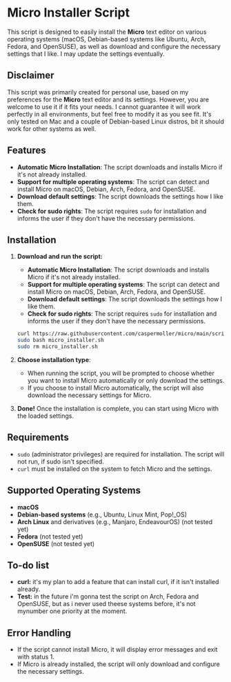 # Micro Installer Script

This script is designed to easily install the **Micro** text editor on various operating systems (macOS, Debian-based systems like Ubuntu, Arch, Fedora, and OpenSUSE), as well as download and configure the necessary settings that I like. I may update the settings eventually.

## Disclaimer

This script was primarily created for personal use, based on my preferences for the **Micro** text editor and its settings. However, you are welcome to use it if it fits your needs. I cannot guarantee it will work perfectly in all environments, but feel free to modify it as you see fit. It's only tested on Mac and a couple of Debian-based Linux distros, bit it should work for other systems as well.

## Features

- **Automatic Micro Installation**: The script downloads and installs Micro if it's not already installed.
- **Support for multiple operating systems**: The script can detect and install Micro on macOS, Debian, Arch, Fedora, and OpenSUSE.
- **Download default settings**: The script downloads the settings how I like them.
- **Check for sudo rights**: The script requires `sudo` for installation and informs the user if they don't have the necessary permissions.

## Installation

1. **Download and run the script:**
   - **Automatic Micro Installation**: The script downloads and installs Micro if it's not already installed.
   - **Support for multiple operating systems**: The script can detect and install Micro on macOS, Debian, Arch, Fedora, and OpenSUSE.
   - **Download default settings**: The script downloads the settings how I like them.
   - **Check for sudo rights**: The script requires `sudo` for installation and informs the user if they don't have the necessary permissions.
   ```bash
   curl https://raw.githubusercontent.com/caspermoller/micro/main/script/micro.sh -o micro_installer.sh 
   sudo bash micro_installer.sh
   sudo rm micro_installer.sh	
   ```

3. **Choose installation type**:
   - When running the script, you will be prompted to choose whether you want to install Micro automatically or only download the settings.
   - If you choose to install Micro automatically, the script will also download the necessary settings for Micro.

4. **Done!** Once the installation is complete, you can start using Micro with the loaded settings.

## Requirements

- `sudo` (administrator privileges) are required for installation. The script will not run, if sudo isn't specified.
- `curl` must be installed on the system to fetch Micro and the settings.

## Supported Operating Systems

- **macOS**
- **Debian-based systems** (e.g., Ubuntu, Linux Mint, Pop!_OS)
- **Arch Linux** and derivatives (e.g., Manjaro, EndeavourOS) (not tested yet)
- **Fedora** (not tested yet)
- **OpenSUSE** (not tested yet)

## To-do list

- **curl:** it's my plan to add a feature that can install curl, if it isn't installed already.
- **Test:** in the future i'm gonna test the script on Arch, Fedora and OpenSUSE, but as i never used theese systems before, it's not mynumber one priority at the moment.

## Error Handling

- If the script cannot install Micro, it will display error messages and exit with status 1.
- If Micro is already installed, the script will only download and configure the necessary settings.
